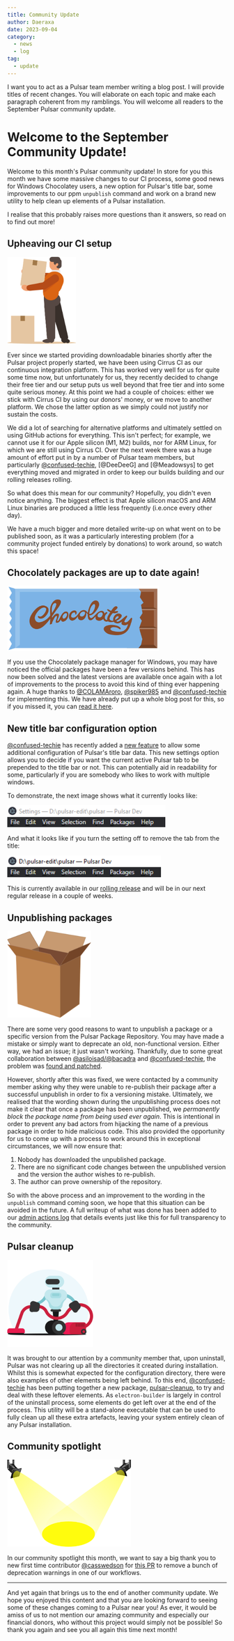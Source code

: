 ```yaml
---
title: Community Update
author: Daeraxa
date: 2023-09-04
category:
  - news
  - log
tag:
  - update
---
```


I want you to act as a Pulsar team member writing a blog post. I will provide titles of recent changes. You will elaborate on each topic and make each paragraph coherent from my ramblings. You will welcome all readers to the September Pulsar community update.

<!-- more -->

# Welcome to the September Community Update!

Welcome to this month's Pulsar community update! In store for you this month we have some massive changes to our CI process, some good news for Windows Chocolatey users, a new option for Pulsar's title bar, some improvements to our ppm `unpublish` command and work on a brand new utility to help clean up elements of a Pulsar installation.

I realise that this probably raises more questions than it answers, so read on to find out more!

## Upheaving our CI setup

<img src="./assets/moving.png" height="200" />

Ever since we started providing downloadable binaries shortly after the Pulsar project properly started, we have been using Cirrus CI as our continuous integration platform. This has worked very well for us for quite some time now, but unfortunately for us, they recently decided to change their free tier and our setup puts us well beyond that free tier and into some quite serious money. At this point we had a couple of choices: either we stick with Cirrus CI by using our donors' money, or we move to another platform. We chose the latter option as we simply could not justify nor sustain the costs.

We did a lot of searching for alternative platforms and ultimately settled on using GitHub actions for everything. This isn't perfect; for example, we cannot use it for our Apple silicon (M1, M2) builds, nor for ARM Linux, for which we are still using Cirrus CI. Over the next week there was a huge amount of effort put in by a number of Pulsar team members, but particularly [@confused-techie], [@DeeDeeG] and [@Meadowsys] to get everything moved and migrated in order to keep our builds building and our rolling releases rolling.

So what does this mean for our community? Hopefully, you didn't even notice anything. The biggest effect is that Apple silicon macOS and ARM Linux binaries are produced a little less frequently (i.e.once every other day).

We have a much bigger and more detailed write-up on what went on to be published soon, as it was a particularly interesting problem (for a community project funded entirely by donations) to work around, so watch this space!

## Chocolately packages are up to date again!

<img src="./assets/chocolatey.png" height="150" />

If you use the Chocolately package manager for Windows, you may have noticed the official packages have been a few versions behind. This has now been solved and the latest versions are available once again with a lot of improvements to the process to avoid this kind of thing ever happening again. A huge thanks to [@COLAMAroro], [@spiker985] and [@confused-techie] for implementing this. We have already put up a whole blog post for this, so if you missed it, you can [read it here](https://pulsar-edit.dev/blog/20230825-Daeraxa-ChocolateyUpdate.html).

## New title bar configuration option

[@confused-techie] has recently added a [new feature](https://github.com/pulsar-edit/pulsar/pull/671) to allow some additional configuration of Pulsar's title bar data. This new settings option allows you to decide if you want the current active Pulsar tab to be prepended to the title bar or not. This can potentially aid in readability for some, particularly if you are somebody who likes to work with multiple windows.

To demonstrate, the next image shows what it currently looks like:

<img src="./assets/title-bar-tab.png" height="50" />

And what it looks like if you turn the setting off to remove the tab from the title:

<img src="./assets/title-bar-no-tab.png" height="50" />

This is currently available in our [rolling release](https://pulsar-edit.dev/download.html#rolling-release) and will be in our next regular release in a couple of weeks.

## Unpublishing packages

<img src="./assets/package.png" height=200>

There are some very good reasons to want to unpublish a package or a specific version from the Pulsar Package Repository. You may have made a mistake or simply want to deprecate an old, non-functional version. Either way, we had an issue; it just wasn't working. Thankfully, due to some great collaboration between [@asiloisad/@bacadra] and [@confused-techie], the problem was [found and patched](https://github.com/pulsar-edit/package-backend/pull/195).

However, shortly after this was fixed, we were contacted by a community member asking why they were unable to re-publish their package after a successful unpublish in order to fix a versioning mistake. Ultimately, we realised that the wording shown during the unpublishing process does not make it clear that once a package has been unpublished, we *permanently block the package name from being used ever again*. This is intentional in order to prevent any bad actors from hijacking the name of a previous package in order to hide malicious code. This also provided the opportunity for us to come up with a process to work around this in exceptional circumstances, we will now ensure that:

1. Nobody has downloaded the unpublished package.
2. There are no significant code changes between the unpublished version and the version the author wishes to re-publish.
3. The author can prove ownership of the repository.

So with the above process and an improvement to the wording in the `unpublish` command coming soon, we hope that this situation can be avoided in the future. A full writeup of what was done has been added to our [admin actions log](https://github.com/pulsar-edit/package-backend/pull/198) that details events just like this for full transparency to the community.

## Pulsar cleanup

<img src="./assets/cleaning.png" height=200>

It was brought to our attention by a community member that, upon uninstall, Pulsar was not clearing up all the directories it created during installation. Whilst this is somewhat expected for the configuration directory, there were also examples of other elements being left behind. To this end, [@confused-techie] has been putting together a new package, [pulsar-cleanup](https://github.com/pulsar-edit/pulsar-cleanup), to try and deal with these leftover elements. As `electron-builder` is largely in control of the uninstall process, some elements do get left over at the end of the process. This utility will be a stand-alone executable that can be used to fully clean up all these extra artefacts, leaving your system entirely clean of any Pulsar installation.

## Community spotlight

<img src="./assets/spotlight.png" height=200>

In our community spotlight this month, we want to say a big thank you to new first time contributor [@casswedson] for [this PR](https://github.com/pulsar-edit/pulsar/pull/678) to remove a bunch of deprecation warnings in one of our workflows.

***

And yet again that brings us to the end of another community update. We hope you enjoyed this content and that you are looking forward to seeing some of these changes coming to a Pulsar near you! As ever, it would be amiss of us to not mention our amazing community and especially our financial donors, who without this project would simply not be possible! So thank you again and see you all again this time next month!

[@confused-techie]: https://github.com/confused-Techie
[@spiker985]: https://github.com/spiker985

[@colamaroro]: https://github.com/COLAMAroro
[@asiloisad/@bacadra]: https://github.com/bacadra/
[@casswedson]: https://github.com/casswedson
